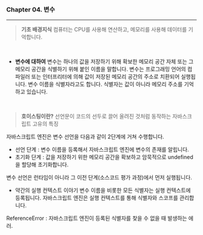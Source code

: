 ### Chapter 04. 변수

---

> **기초 배경지식**
> 컴퓨터는 CPU를 사용해 연산하고, 메모리를 사용해 데이터를 기억합니다.

<br>

- **변수에 대하여**
  변수는 하나의 값을 저장하기 위해 확보한 메모리 공간 자체 또는 그 메모리 공간을 식별하기 위해 붙인 이름을 말합니다.
  변수는 프로그래밍 언어의 컴파일러 또는 인터프리터에 의해 값이 저장된 메모리 공간의 주소로 치환되어 실행됩니다.
  변수 이름을 식별자라고도 합니다. 식별자는 값이 아니라 메모리 주소를 기억하고 있습니다.

<br>

> **호이스팅이란?**
> 선언문이 코드의 선두로 끌어 올려진 것처럼 동작하는 자바스크립트 고유의 특징

자바스크립트 엔진은 변수 선언을 다음과 같이 2단계에 거쳐 수행합니다.

- 선언 단계 : 변수 이름을 등록해서 자바스크립트 엔진에 변수의 존재를 알립니다.
- 초기화 단계 : 값을 저장하기 위한 메모리 공간을 확보하고 암묵적으로 undefined을 할당해 초기화합니다.

변수 선언은 런타임이 아니라 그 이전 단계(소스코드 평가 과정)에서 먼저 실행됩니다.

- 약간의 실행 컨텍스트 이야기
  변수 이름을 비롯한 모든 식별자는 실행 컨텍스트에 등록됩니다.
  자바스크립트 엔진은 실행 컨텍스트를 통해 식별자와 스코프를 관리합니다.

ReferenceError : 자바스크립트 엔진이 등록된 식별자를 찾을 수 없을 때 발생하는 에러.
